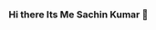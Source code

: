 ### Hi there Its Me Sachin Kumar 👋

<!--
**onlinembadegree/onlinembadegree** is a ✨ _special_ ✨ repository because its `README.md` (this file) appears on your GitHub profile.

Here are some ideas to get you started:

- 🔭 I’m currently working on ... People Smart as a SEO Analyst
- 🌱 I’m currently learning ... AI and ML
- 👯 I’m looking to collaborate on ... Neil Patel for SEO Support
- 🤔 I’m looking for help with ... Online Education, Online Degree,
- 💬 Ask me about ... SEO, Wordpress, Digital Marketing, 
- 📫 How to reach me: ...sachin.peoplesmart@gmail.com
- 💻 For any query regarding Online Degree: https://onlinembadegree.in
-->
